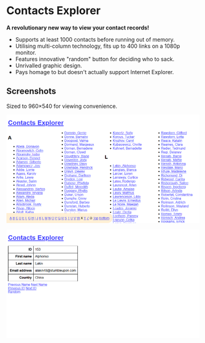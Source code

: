 # Contacts Explorer

**A revolutionary new way to view your contact records!**

* Supports at least 1000 contacts before running out of memory.
* Utilising multi-column technology, fits up to 400 links on a 1080p monitor.
* Features innovative "random" button for deciding who to sack.
* Unrivalled graphic design.
* Pays homage to but doesn't actually support Internet Explorer.

## Screenshots

Sized to 960&times;540 for viewing convenience.

![](images/index.png)

![](images/details.png)
